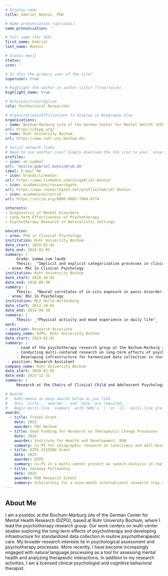 ```yaml
---
# Display name
title: Gabriel Bonnin, PhD

# Name pronunciation (optional)
name_pronunciation: ''

# Full name (for SEO)
first_name: Gabriel
last_name: Bonnin

# Status emoji
status:
icon: ''

# Is this the primary user of the site?
superuser: true

# Highlight the author in author lists? (true/false)
highlight_name: true

# Role/position/tagline
role: Postdoctoral Researcher

# Organizations/Affiliations to display in Biography blox
organizations:
- name: Bochum-Marburg site of the German Center for Mental Health (DZPG)
url: https://dzpg.org/
- name: Ruhr University Bochum
url: https://www.ruhr-uni-bochum.de/

# Social network links
# Need to use another icon? Simply download the SVG icon to your `assets/media/icons/` folder.
profiles:
- icon: at-symbol
url: 'mailto:gabriel.bonnin@rub.de'
label: E-mail Me
- icon: brands/linkedin
url: https://www.linkedin.com/in/gabriel-bonnin
- icon: academicons/researchgate
url: https://www.researchgate.net/profile/Gabriel-Bonnin
- icon: academicons/orcid
url: https://orcid.org/0000-0002-7084-8774

interests:
- Diagnostics of Mental Disorders
- Long-term Effectiveness of Psychotherapy
- Psychotherapy Research in Naturalistic Settings

education:
- area: PhD in Clinical Psychology
institution: Ruhr University Bochum
date_start: 2020-01-01
date_end: 2024-01-01
summary: |
     Grade: summa cum laude
     Thesis: _"Implicit and explicit categorization processes in clinical psychology: Evidence-based diagnostics, optimal cut-points, and therapists’ prototypes"_
 - area: MSc in Clinical Psychology
institution: Ruhr University Bochum
date_start: 2016-10-01
date_end: 2018-09-30
summary: |
     Thesis: _"Neural correlates of in-situ exposure in panic disorder with agoraphobia"_
 - area: BSc in Psychology
institution: MLU Halle-Wittenberg
date_start: 2012-10-01
date_end: 2015-09-30
summary: |
     Thesis: _"Physical activity and mood experience in daily life"_
work:
- position: Research Associate
company_name: DZPG, Ruhr University Bochum
date_start: 2023-01-01
summary: |
     - Lead of the psychotherapy research group at the Bochum-Marburg site.
     - Conducting multi-centered research on long-term effects of psychotherapy.
     - Developing infrastructure for harmonized data collection in routine psychotherapeutic care.
 - position: Research Assistant
company_name: Ruhr University Bochum
date_start: 2020-01-01
date_end: 2023-12-31
summary: |
     Research at the Chairs of Clinical Child and Adolescent Psychology (Prof. Dr. Silvia Schneider) and Clinical Psychology and Psychotherapy (Prof. Dr. Jürgen Margraf).

# Awards.
#   Add/remove as many awards below as you like.
#   Only `title`, `awarder`, and `date` are required.
#   Begin multi-line `summary` with YAML's `|` or `|2-` multi-line prefix and indent 2 spaces below.
awards:
  - title: Travel Grant
    date: 2022
    awarder: FBZ Bochum
  - title: Seed Funding for Research on Therapeutic Change Processes
    date: 2024
    awarder: Institute for Health and Development, RUB
    summary: Co-PI for idiographic research on loneliness and well-being.
  - title: DZPG VISIONS Grant
    date: 2025
    awarder: DZPG
    summary: Co-PI in a multi-center project on speech-analysis in routine psychotherapeutic care.
  - title: Gateway Fellowship
    date: 2025
    awarder: RUB Research School
    summary: Scholarship for a nine-month international research stay at a host institution of choice.
---
```


## About Me

I am a postdoc at the Bochum-Marburg site of the German Center for Mental Health Research (DZPG), based at Ruhr University Bochum, where I lead the psychotherapy research group. Our work centers on multi-center studies exploring the long-term effects of psychotherapy and developing infrastructure for standardized data collection in routine psychotherapeutic care.
My broader research interests lie in psychological assessment and psychotherapy processes. More recently, I have become increasingly engaged with natural language processing as a tool for assessing mental health and analyzing therapeutic interactions. 
In addition to my research activities, I am a licensed clinical psychologist and cognitive behavioral therapist.
